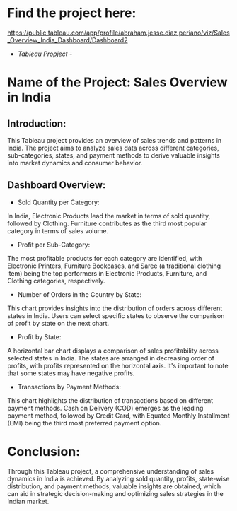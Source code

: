 # Find the project here:
https://public.tableau.com/app/profile/abraham.jesse.diaz.periano/viz/Sales_Overview_India_Dashboard/Dashboard2

- *Tableau Propject* -

# Name of the Project: Sales Overview in India

## Introduction:
This Tableau project provides an overview of sales trends and patterns in India. The project aims to analyze
sales data across different categories, sub-categories, states, and payment methods to derive valuable insights
into market dynamics and consumer behavior.

## Dashboard Overview:

-  Sold Quantity per Category:

In India, Electronic Products lead the market in terms of sold quantity, followed by Clothing. Furniture 
contributes as the third most popular category in terms of sales volume.

-  Profit per Sub-Category:

The most profitable products for each category are identified, with Electronic Printers, Furniture Bookcases, 
and Saree (a traditional clothing item) being the top performers in Electronic Products, Furniture, and Clothing
categories, respectively.

-  Number of Orders in the Country by State:

This chart provides insights into the distribution of orders across different states in India. Users can select 
specific states to observe the comparison of profit by state on the next chart.

-  Profit by State:

A horizontal bar chart displays a comparison of sales profitability across selected states in India. The states 
are arranged in decreasing order of profits, with profits represented on the horizontal axis. It's important to
note that some states may have negative profits.

-  Transactions by Payment Methods:

This chart highlights the distribution of transactions based on different payment methods. Cash on Delivery
(COD) emerges as the leading payment method, followed by Credit Card, with Equated Monthly Installment (EMI)
being the third most preferred payment option.

# Conclusion:
Through this Tableau project, a comprehensive understanding of sales dynamics in India is achieved. 
By analyzing sold quantity, profits, state-wise distribution, and payment methods, valuable insights 
are obtained, which can aid in strategic decision-making and optimizing sales strategies in the Indian market.

